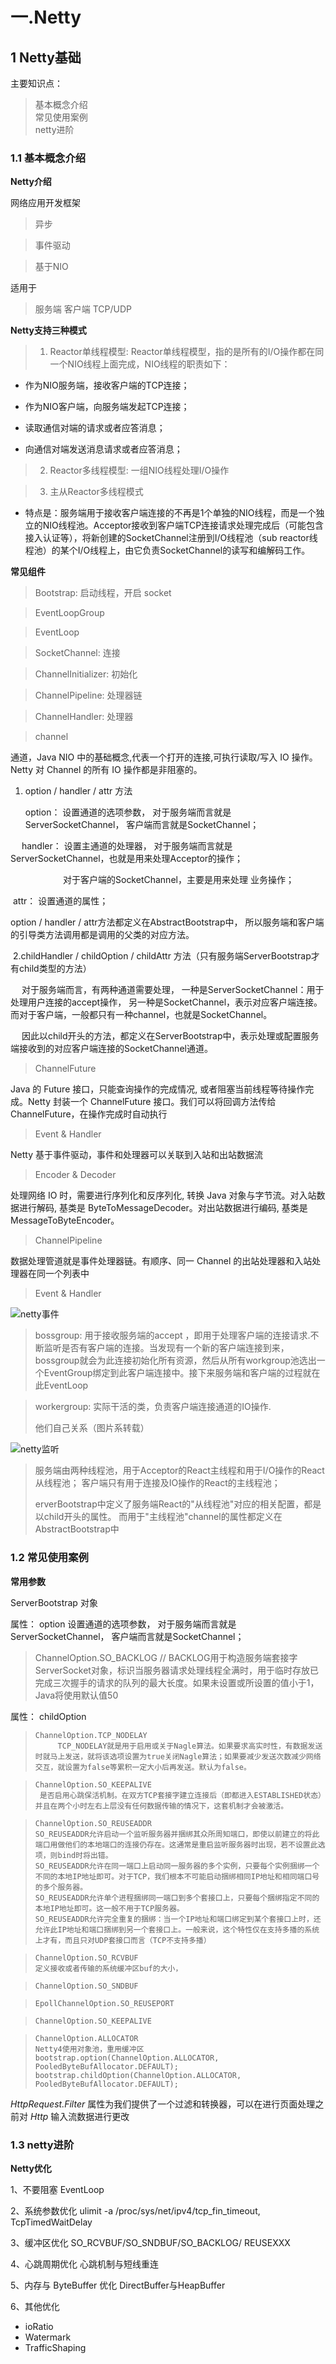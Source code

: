 # 一.Netty

##  1  Netty基础
   主要知识点：
>  基本概念介绍   </br>
>  常见使用案例 </br>
>  netty进阶   </br>


### 1.1 基本概念介绍

**Netty介绍**

网络应用开发框架

> 异步
 
> 事件驱动

> 基于NIO

适用于
> 服务端
> 客户端
> TCP/UDP


**Netty支持三种模式**

>1. Reactor单线程模型: Reactor单线程模型，指的是所有的I/O操作都在同一个NIO线程上面完成，NIO线程的职责如下：

- 作为NIO服务端，接收客户端的TCP连接；

- 作为NIO客户端，向服务端发起TCP连接；

- 读取通信对端的请求或者应答消息；

- 向通信对端发送消息请求或者应答消息；


>2. Reactor多线程模型: 一组NIO线程处理I/O操作


>3. 主从Reactor多线程模式 

- 特点是：服务端用于接收客户端连接的不再是1个单独的NIO线程，而是一个独立的NIO线程池。Acceptor接收到客户端TCP连接请求处理完成后（可能包含接入认证等），将新创建的SocketChannel注册到I/O线程池（sub reactor线程池）的某个I/O线程上，由它负责SocketChannel的读写和编解码工作。






**常见组件**

> Bootstrap: 启动线程，开启 socket

> EventLoopGroup

> EventLoop

> SocketChannel: 连接

> ChannelInitializer: 初始化

> ChannelPipeline: 处理器链

> ChannelHandler: 处理器


> channel

通道，Java NIO 中的基础概念,代表一个打开的连接,可执行读取/写入 IO 操作。
Netty 对 Channel 的所有 IO 操作都是非阻塞的。

1. option / handler / attr 方法

    option： 设置通道的选项参数， 对于服务端而言就是ServerSocketChannel， 客户端而言就是SocketChannel；

　    handler： 设置主通道的处理器， 对于服务端而言就是ServerSocketChannel，也就是用来处理Acceptor的操作；

　　　　　　对于客户端的SocketChannel，主要是用来处理 业务操作；

​         attr： 设置通道的属性；

option / handler / attr方法都定义在AbstractBootstrap中， 所以服务端和客户端的引导类方法调用都是调用的父类的对应方法。

​    2.childHandler / childOption / childAttr 方法（只有服务端ServerBootstrap才有child类型的方法）

　  对于服务端而言，有两种通道需要处理， 一种是ServerSocketChannel：用于处理用户连接的accept操作， 另一种是SocketChannel，表示对应客户端连接。而对于客户端，一般都只有一种channel，也就是SocketChannel。

　  因此以child开头的方法，都定义在ServerBootstrap中，表示处理或配置服务端接收到的对应客户端连接的SocketChannel通道。



> ChannelFuture

Java 的 Future 接口，只能查询操作的完成情况, 或者阻塞当前线程等待操作完成。Netty 封装一个 ChannelFuture 接口。我们可以将回调方法传给 ChannelFuture，在操作完成时自动执行


>Event & Handler

Netty 基于事件驱动，事件和处理器可以关联到入站和出站数据流


>Encoder & Decoder

处理网络 IO 时，需要进行序列化和反序列化, 转换 Java 对象与字节流。对入站数据进行解码, 基类是 ByteToMessageDecoder。对出站数据进行编码, 基类是 MessageToByteEncoder。


>ChannelPipeline

数据处理管道就是事件处理器链。有顺序、同一 Channel 的出站处理器和入站处理器在同一个列表中


>Event & Handler


![netty事件](https://user-images.githubusercontent.com/24818340/126331682-66b6e44c-1b2f-49d8-941e-c2e6ec080820.png)



>  bossgroup:   用于接收服务端的accept  ，即用于处理客户端的连接请求.不断监听是否有客户端的连接。当发现有一个新的客户端连接到来，bossgroup就会为此连接初始化所有资源，然后从所有workgroup池选出一个EventGroup绑定到此客户端连接中。接下来服务端和客户端的过程就在此EventLoop

> workergroup:   实际干活的类，负责客户端连接通道的IO操作.
>
> 他们自己关系（图片系转载）

![netty监听](https://user-images.githubusercontent.com/24818340/126867928-812e48fe-08ea-4af2-9d9f-0107233a2288.png)

>  服务端由两种线程池，用于Acceptor的React主线程和用于I/O操作的React从线程池； 客户端只有用于连接及IO操作的React的主线程池；
>
> erverBootstrap中定义了服务端React的"从线程池"对应的相关配置，都是以child开头的属性。 而用于"主线程池"channel的属性都定义在AbstractBootstrap中

### 1.2 常见使用案例



**常用参数**

ServerBootstrap  对象

属性： option  设置通道的选项参数， 对于服务端而言就是ServerSocketChannel， 客户端而言就是SocketChannel；

> ChannelOption.SO_BACKLOG
> // BACKLOG用于构造服务端套接字ServerSocket对象，标识当服务器请求处理线程全满时，用于临时存放已完成三次握手的请求的队列的最大长度。如果未设置或所设置的值小于1，Java将使用默认值50

属性： childOption

> ```
> ChannelOption.TCP_NODELAY
>      TCP_NODELAY就是用于启用或关于Nagle算法。如果要求高实时性，有数据发送时就马上发送，就将该选项设置为true关闭Nagle算法；如果要减少发送次数减少网络交互，就设置为false等累积一定大小后再发送。默认为false。
> ```

> ```
> ChannelOption.SO_KEEPALIVE
>  是否启用心跳保活机制。在双方TCP套接字建立连接后（即都进入ESTABLISHED状态）并且在两个小时左右上层没有任何数据传输的情况下，这套机制才会被激活。
> ```

> ```
> ChannelOption.SO_REUSEADDR
> SO_REUSEADDR允许启动一个监听服务器并捆绑其众所周知端口，即使以前建立的将此端口用做他们的本地端口的连接仍存在。这通常是重启监听服务器时出现，若不设置此选项，则bind时将出错。
> SO_REUSEADDR允许在同一端口上启动同一服务器的多个实例，只要每个实例捆绑一个不同的本地IP地址即可。对于TCP，我们根本不可能启动捆绑相同IP地址和相同端口号的多个服务器。
> SO_REUSEADDR允许单个进程捆绑同一端口到多个套接口上，只要每个捆绑指定不同的本地IP地址即可。这一般不用于TCP服务器。
> SO_REUSEADDR允许完全重复的捆绑：当一个IP地址和端口绑定到某个套接口上时，还允许此IP地址和端口捆绑到另一个套接口上。一般来说，这个特性仅在支持多播的系统上才有，而且只对UDP套接口而言（TCP不支持多播）
> ```

> ```
> ChannelOption.SO_RCVBUF
> 定义接收或者传输的系统缓冲区buf的大小，
> 
> ```

>```
>ChannelOption.SO_SNDBUF
>```

> ```
> EpollChannelOption.SO_REUSEPORT
> ```

> ```
> ChannelOption.SO_KEEPALIVE
> ```

> ```
> ChannelOption.ALLOCATOR
> Netty4使用对象池，重用缓冲区
> bootstrap.option(ChannelOption.ALLOCATOR, PooledByteBufAllocator.DEFAULT);
> bootstrap.childOption(ChannelOption.ALLOCATOR, PooledByteBufAllocator.DEFAULT);
> ```



*HttpRequest.Filter* 属性为我们提供了一个过滤和转换器，可以在进行页面处理之前对 *Http* 输入流数据进行更改



### 1.3 netty进阶



**Netty优化**

1、不要阻塞 EventLoop

2、系统参数优化
ulimit -a /proc/sys/net/ipv4/tcp_fin_timeout, TcpTimedWaitDelay

3、缓冲区优化
SO_RCVBUF/SO_SNDBUF/SO_BACKLOG/ REUSEXXX

4、心跳周期优化
心跳机制与短线重连

5、内存与 ByteBuffer 优化
DirectBuffer与HeapBuffer

6、其他优化
- ioRatio
- Watermark
- TrafficShaping